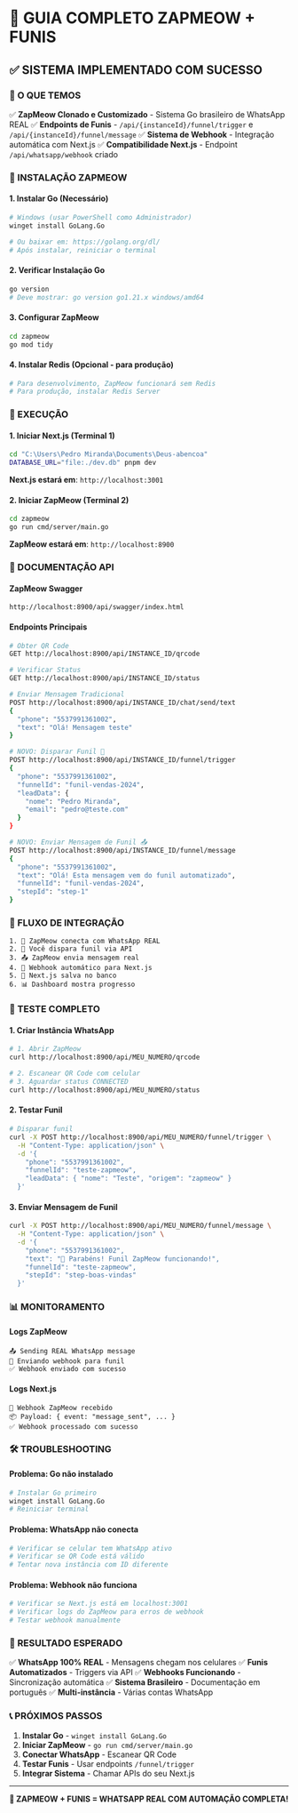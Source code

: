 # 🚀 GUIA COMPLETO ZAPMEOW + FUNIS

## ✅ **SISTEMA IMPLEMENTADO COM SUCESSO**

### **🎯 O QUE TEMOS**

✅ **ZapMeow Clonado e Customizado** - Sistema Go brasileiro de WhatsApp REAL
✅ **Endpoints de Funis** - `/api/{instanceId}/funnel/trigger` e `/api/{instanceId}/funnel/message`
✅ **Sistema de Webhook** - Integração automática com Next.js
✅ **Compatibilidade Next.js** - Endpoint `/api/whatsapp/webhook` criado

### **🔧 INSTALAÇÃO ZAPMEOW**

#### **1. Instalar Go (Necessário)**
```bash
# Windows (usar PowerShell como Administrador)
winget install GoLang.Go

# Ou baixar em: https://golang.org/dl/
# Após instalar, reiniciar o terminal
```

#### **2. Verificar Instalação Go**
```bash
go version
# Deve mostrar: go version go1.21.x windows/amd64
```

#### **3. Configurar ZapMeow**
```bash
cd zapmeow
go mod tidy
```

#### **4. Instalar Redis (Opcional - para produção)**
```bash
# Para desenvolvimento, ZapMeow funcionará sem Redis
# Para produção, instalar Redis Server
```

### **🚀 EXECUÇÃO**

#### **1. Iniciar Next.js (Terminal 1)**
```bash
cd "C:\Users\Pedro Miranda\Documents\Deus-abencoa"
DATABASE_URL="file:./dev.db" pnpm dev
```
**Next.js estará em**: `http://localhost:3001`

#### **2. Iniciar ZapMeow (Terminal 2)**
```bash
cd zapmeow
go run cmd/server/main.go
```
**ZapMeow estará em**: `http://localhost:8900`

### **📖 DOCUMENTAÇÃO API**

#### **ZapMeow Swagger**
```
http://localhost:8900/api/swagger/index.html
```

#### **Endpoints Principais**
```bash
# Obter QR Code
GET http://localhost:8900/api/INSTANCE_ID/qrcode

# Verificar Status
GET http://localhost:8900/api/INSTANCE_ID/status

# Enviar Mensagem Tradicional
POST http://localhost:8900/api/INSTANCE_ID/chat/send/text
{
  "phone": "5537991361002",
  "text": "Olá! Mensagem teste"
}

# NOVO: Disparar Funil 🎯
POST http://localhost:8900/api/INSTANCE_ID/funnel/trigger
{
  "phone": "5537991361002",
  "funnelId": "funil-vendas-2024",
  "leadData": {
    "nome": "Pedro Miranda",
    "email": "pedro@teste.com"
  }
}

# NOVO: Enviar Mensagem de Funil 📤
POST http://localhost:8900/api/INSTANCE_ID/funnel/message
{
  "phone": "5537991361002",
  "text": "Olá! Esta mensagem vem do funil automatizado",
  "funnelId": "funil-vendas-2024",
  "stepId": "step-1"
}
```

### **🔄 FLUXO DE INTEGRAÇÃO**

```
1. 📱 ZapMeow conecta com WhatsApp REAL
2. 🎯 Você dispara funil via API
3. 📤 ZapMeow envia mensagem real
4. 🔗 Webhook automático para Next.js
5. 💾 Next.js salva no banco
6. 📊 Dashboard mostra progresso
```

### **🧪 TESTE COMPLETO**

#### **1. Criar Instância WhatsApp**
```bash
# 1. Abrir ZapMeow
curl http://localhost:8900/api/MEU_NUMERO/qrcode

# 2. Escanear QR Code com celular
# 3. Aguardar status CONNECTED
curl http://localhost:8900/api/MEU_NUMERO/status
```

#### **2. Testar Funil**
```bash
# Disparar funil
curl -X POST http://localhost:8900/api/MEU_NUMERO/funnel/trigger \
  -H "Content-Type: application/json" \
  -d '{
    "phone": "5537991361002",
    "funnelId": "teste-zapmeow",
    "leadData": { "nome": "Teste", "origem": "zapmeow" }
  }'
```

#### **3. Enviar Mensagem de Funil**
```bash
curl -X POST http://localhost:8900/api/MEU_NUMERO/funnel/message \
  -H "Content-Type: application/json" \
  -d '{
    "phone": "5537991361002",
    "text": "🎉 Parabéns! Funil ZapMeow funcionando!",
    "funnelId": "teste-zapmeow",
    "stepId": "step-boas-vindas"
  }'
```

### **📊 MONITORAMENTO**

#### **Logs ZapMeow**
```
📤 Sending REAL WhatsApp message
🔄 Enviando webhook para funil
✅ Webhook enviado com sucesso
```

#### **Logs Next.js**
```
🔄 Webhook ZapMeow recebido
📦 Payload: { event: "message_sent", ... }
✅ Webhook processado com sucesso
```

### **🛠️ TROUBLESHOOTING**

#### **Problema: Go não instalado**
```bash
# Instalar Go primeiro
winget install GoLang.Go
# Reiniciar terminal
```

#### **Problema: WhatsApp não conecta**
```bash
# Verificar se celular tem WhatsApp ativo
# Verificar se QR Code está válido
# Tentar nova instância com ID diferente
```

#### **Problema: Webhook não funciona**
```bash
# Verificar se Next.js está em localhost:3001
# Verificar logs do ZapMeow para erros de webhook
# Testar webhook manualmente
```

### **🎉 RESULTADO ESPERADO**

✅ **WhatsApp 100% REAL** - Mensagens chegam nos celulares
✅ **Funis Automatizados** - Triggers via API
✅ **Webhooks Funcionando** - Sincronização automática
✅ **Sistema Brasileiro** - Documentação em português
✅ **Multi-instância** - Várias contas WhatsApp

### **📞 PRÓXIMOS PASSOS**

1. **Instalar Go** - `winget install GoLang.Go`
2. **Iniciar ZapMeow** - `go run cmd/server/main.go`
3. **Conectar WhatsApp** - Escanear QR Code
4. **Testar Funis** - Usar endpoints `/funnel/trigger`
5. **Integrar Sistema** - Chamar APIs do seu Next.js

---

**🚀 ZAPMEOW + FUNIS = WHATSAPP REAL COM AUTOMAÇÃO COMPLETA!**